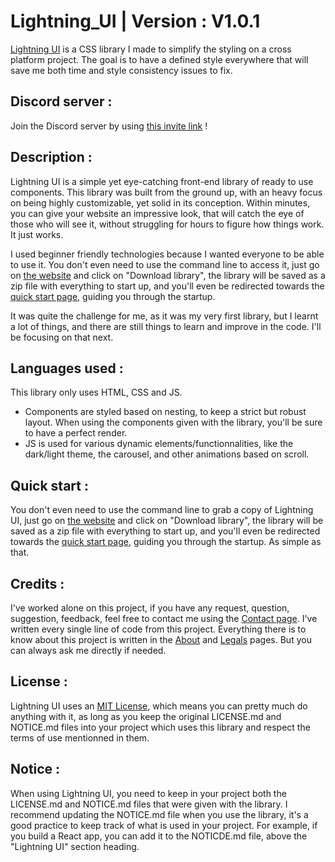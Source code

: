 # Lightning_UI | Version : V1.0.1

[Lightning UI](https://cedrictheveneau.github.io/Lightning_UI/) is a CSS library I made to simplify the styling on a cross platform project. The goal is to have a defined style everywhere that will save me both time and style consistency issues to fix.

## Discord server :

Join the Discord server by using [this invite link](https://discord.gg/URGXAVbPYj) !

## Description :

Lightning UI is a simple yet eye-catching front-end library of ready to use components.
This library was built from the ground up, with an heavy focus on being highly customizable, yet solid in its conception.
Within minutes, you can give your website an impressive look, that will catch the eye of those who will see it, without struggling for hours to figure how things work. It just works.

I used beginner friendly technologies because I wanted everyone to be able to use it. You don't even need to use the command line to access it, just go on [the website](https://cedrictheveneau.github.io/Lightning_UI/) and click on "Download library", the library will be saved as a zip file with everything to start up, and you'll even be redirected towards the [quick start page](https://cedrictheveneau.github.io/Lightning_UI/pages/quickStart.html), guiding you through the startup.

It was quite the challenge for me, as it was my very first library, but I learnt a lot of things, and there are still things to learn and improve in the code. I'll be focusing on that next.

## Languages used :

This library only uses HTML, CSS and JS.

- Components are styled based on nesting, to keep a strict but robust layout. When using the components given with the library, you'll be sure to have a perfect render.
- JS is used for various dynamic elements/functionnalities, like the dark/light theme, the carousel, and other animations based on scroll.

## Quick start :

You don't even need to use the command line to grab a copy of Lightning UI, just go on [the website](https://cedrictheveneau.github.io/Lightning_UI/) and click on "Download library", the library will be saved as a zip file with everything to start up, and you'll even be redirected towards the [quick start page](https://cedrictheveneau.github.io/Lightning_UI/pages/quickStart.html), guiding you through the startup. As simple as that.

## Credits :

I've worked alone on this project, if you have any request, question, suggestion, feedback, feel free to contact me using the [Contact page](https://cedrictheveneau.github.io/Lightning_UI/pages/contact.html). I've written every single line of code from this project. Everything there is to know about this project is written in the [About](https://cedrictheveneau.github.io/Lightning_UI/pages/about.html) and [Legals](https://cedrictheveneau.github.io/Lightning_UI/pages/legals.html) pages. But you can always ask me directly if needed.

## License :

Lightning UI uses an [MIT License](./LICENSE.md), which means you can pretty much do anything with it, as long as you keep the original LICENSE.md and NOTICE.md files into your project which uses this library and respect the terms of use mentionned in them.

## Notice :

When using Lightning UI, you need to keep in your project both the LICENSE.md and NOTICE.md files that were given with the library. I recommend updating the NOTICE.md file when you use the library, it's a good practice to keep track of what is used in your project. For example, if you build a React app, you can add it to the NOTICDE.md file, above the "Lightning UI" section heading.
